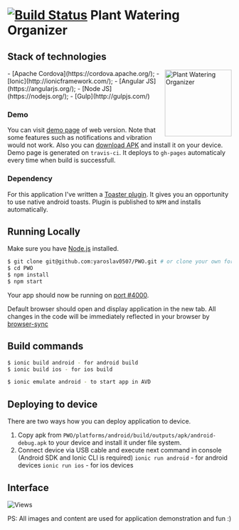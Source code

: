 [![Build Status](https://travis-ci.org/yaroslav0507/PWO.svg?branch=master)](https://travis-ci.org/yaroslav0507/PWO)
Plant Watering Organizer
=====================

## Stack of technologies
<img align="right" src="https://www.dropbox.com/s/ri275hyw3p33ah7/PWO_Logo.png?dl=1" alt="Plant Watering Organizer" height="150px">
- [Apache Cordova](https://cordova.apache.org/);
- [Ionic](http://ionicframework.com/);
- [Angular JS](https://angularjs.org/);
- [Node JS](https://nodejs.org/);
- [Gulp](http://gulpjs.com/)

### Demo
You can visit [demo page](http://yaroslav0507.github.io/PWO) of web version. Note that some features such as notifications and vibration would not work.
Also you can [download APK](http://yaroslav0507.github.io/PWO/android-debug.apk) and install it on your device. 
Demo page is generated on `travis-ci`. It deploys to `gh-pages` automaticaly every time when build is successfull.

### Dependency
For this application I've written a [Toaster plugin](https://github.com/yaroslav0507/cordova-plugin-toaster). It gives you an opportunity to use native android toasts. Plugin is published to `NPM` and installs automatically.

## Running Locally

Make sure you have [Node.js](http://nodejs.org/) installed.

```sh
$ git clone git@github.com:yaroslav0507/PWO.git # or clone your own fork
$ cd PWO
$ npm install
$ npm start
```

Your app should now be running on [port #4000](http://localhost:4000/).

Default browser should open and display application in the new tab.
All changes in the code will be immediately reflected in your browser by [browser-sync](http://browsersync.io/)

## Build commands
```sh
$ ionic build android - for android build
$ ionic build ios - for ios build

$ ionic emulate android - to start app in AVD
```

## Deploying to device
There are two ways how you can deploy application to device.

1. Copy apk from `PWO/platforms/android/build/outputs/apk/android-debug.apk` to your device and install it under file system.
2. Connect device via USB cable and execute next command in console (Android SDK and Ionic CLI is required)
    `ionic run android` - for android devices
    `ionic run ios` - for ios devices


## Interface

![Views](https://www.dropbox.com/s/9rcmth2jer7yoyt/Collage.jpg?dl=1)

PS: All images and content are used for application demonstration and fun :)
